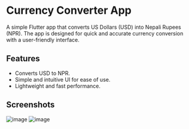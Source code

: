 # Currency Converter App

A simple Flutter app that converts US Dollars (USD) into Nepali Rupees (NPR). The app is designed for quick and accurate currency conversion with a user-friendly interface.

## Features
- Converts USD to NPR. 
- Simple and intuitive UI for ease of use.
- Lightweight and fast performance.

## Screenshots
![image](https://github.com/user-attachments/assets/ccb203bb-64b6-4455-a8c8-77c858b71a94)
![image](https://github.com/user-attachments/assets/067c1b5f-f4b3-468f-8b9c-534e82e78118) 





